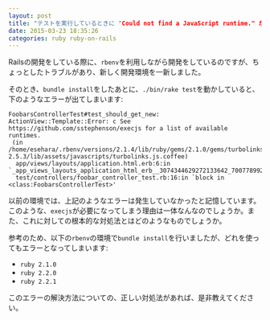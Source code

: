```yaml
---
layout: post
title: "テストを実行しているときに "Could not find a JavaScript runtime." が出てしまう場合の対処法について"
date: 2015-03-23 18:35:26
categories: ruby ruby-on-rails
---
```

<p>Railsの開発をしている際に、<code>rbenv</code>を利用しながら開発をしているのですが、ちょっとしたトラブルがあり、新しく開発環境を一新しました。</p>

<p>そのとき、<code>bundle install</code>をしたあとに、<code>./bin/rake test</code>を動かしていると、下のようなエラーが出てしまいます:</p>

<pre><code>FoobarsControllerTest#test_should_get_new:
ActionView::Template::Error: c See https://github.com/sstephenson/execjs for a list of available runtimes.
 (in /home/esehara/.rbenv/versions/2.1.4/lib/ruby/gems/2.1.0/gems/turbolinks-2.5.3/lib/assets/javascripts/turbolinks.js.coffee)
  app/views/layouts/application.html.erb:6:in `_app_views_layouts_application_html_erb__3074344629272133642_70077899278000'
  test/controllers/foobar_controller_test.rb:16:in `block in &lt;class:FoobarsControllerTest&gt;'
</code></pre>

<p>以前の環境では、上記のようなエラーは発生していなかったと記憶しています。このような、<code>execjs</code>が必要になってしまう理由は一体なんなのでしょうか。また、これに対しての根本的な対処法とはどのようなものでしょうか。</p>

<p>参考のため、以下の<code>rbenv</code>の環境で<code>bundle install</code>を行いましたが、どれを使ってもエラーとなってしまいます:</p>

<ul>
<li><code>ruby 2.1.0</code></li>
<li><code>ruby 2.2.0</code></li>
<li><code>ruby 2.2.1</code></li>
</ul>

<p>このエラーの解決方法についての、正しい対処法があれば、是非教えてください。</p>
